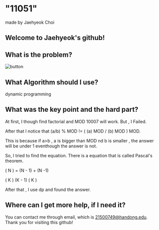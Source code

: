 
# "11051"

made by Jaehyeok Choi

## Welcome to Jaehyeok's github!

## What is the problem?

![button](https://github.com/Choi-JaeHyeok-21500749/11051/blob/main/11051_pro.JPG)

## What Algorithm should I use?

dynamic programming

## What was the key point and the hard part?

At first, I though find factorial and MOD 10007 will work. But , I Failed.

After that I notice that (a/b) % MOD != ( (a) MOD / (b) MOD ) MOD.

This is because if a>b , a is bigger than MOD nd b is smaller , the answer will be under 1 eventhough the answer is not.

So, I tried to find the equation. There is a equation that is called Pascal's theorem.

( N )     =   (N - 1)    +     (N -1)
        
( K )         (K - 1)          ( K )

After that , I use dp and found the answer.

## Where can I get more help, if I need it?

You can contact me through email, which is 21500749@handong.edu.
Thank you for visiting this github!

